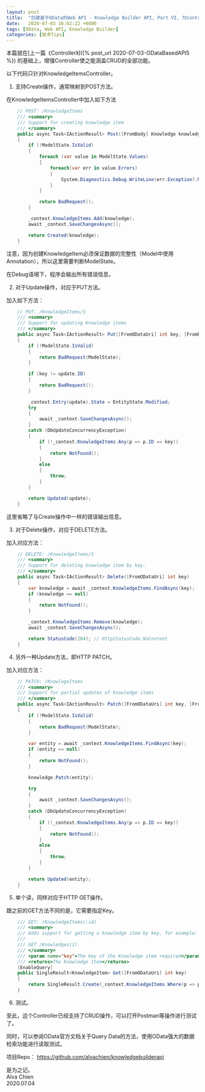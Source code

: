 ```yaml
---
layout: post
title:  "创建基于OData的Web API - Knowledge Builder API, Part VI, 为Controller添加CRUD"
date:   2020-07-03 16:02:22 +0800
tags: [OData, Web API, Knowledge Builder]
categories: [技术Tips]
---
```


本篇就在[上一篇《Controller》]({% post_url 2020-07-03-ODataBasedAPI5 %}) 的基础上，增强Controller使之能涵盖CRUD的全部功能。


以下代码只针对KnowledgeItemsController。

1. 支持Create操作，通常映射到POST方法。

在KnowledgeItemsController中加入如下方法

```C#
    // POST: /KnowledgeItems
    /// <summary>
    /// Support for creating knowledge item
    /// </summary>
    public async Task<IActionResult> Post([FromBody] Knowledge knowledge)
    {
        if (!ModelState.IsValid)
        {
            foreach (var value in ModelState.Values)
            {
                foreach(var err in value.Errors) 
                {
                    System.Diagnostics.Debug.WriteLine(err.Exception?.Message);
                }
            }

            return BadRequest();
        }

        _context.KnowledgeItems.Add(knowledge);
        await _context.SaveChangesAsync();

        return Created(knowledge);
    }
```

注意，因为创建KnowledgeItem必须保证数据的完整性（Model中使用Annotation），所以这里需要判断ModelState。


在Debug语境下，程序会输出所有错误信息。
 

2. 对于Update操作，对应于PUT方法。

加入如下方法：

```C#
    // PUT: /KnowledgeItems/5
    /// <summary>
    /// Support for updating Knowledge items
    /// </summary>
    public async Task<IActionResult> Put([FromODataUri] int key, [FromBody] KnowledgeItem update)
    {
        if (!ModelState.IsValid)
        {
            return BadRequest(ModelState);
        }

        if (key != update.ID)
        {
            return BadRequest();
        }

        _context.Entry(update).State = EntityState.Modified;
        try
        {
            await _context.SaveChangesAsync();
        }
        catch (DbUpdateConcurrencyException)
        {
            if (!_context.KnowledgeItems.Any(p => p.ID == key))
            {
                return NotFound();
            }
            else
            {
                throw;
            }
        }

        return Updated(update);
    }
```

这里省略了与Create操作中一样的错误输出信息。


3. 对于Delete操作，对应于DELETE方法。

加入对应方法：   

```C#
    // DELETE: /KnowledgeItems/5
    /// <summary>
    /// Support for deleting knowledge item by key.
    /// </summary>
    public async Task<IActionResult> Delete([FromODataUri] int key)
    {
        var knowledge = await _context.KnowledgeItems.FindAsync(key);
        if (knowledge == null)
        {
            return NotFound();
        }

        _context.KnowledgeItems.Remove(knowledge);
        await _context.SaveChangesAsync();

        return StatusCode(204); // HttpStatusCode.NoContent
    }
```


4. 另外一种Update方法，即HTTP PATCH。   

加入对应方法：

```C#
    // PATCH: /KnowlegeItems
    /// <summary>
    /// Support for partial updates of knowledge items
    /// </summary>
    public async Task<IActionResult> Patch([FromODataUri] int key, [FromBody] Delta<KnowledgeItem> knowledge)
    {
        if (!ModelState.IsValid)
        {
            return BadRequest(ModelState);
        }

        var entity = await _context.KnowledgeItems.FindAsync(key);
        if (entity == null)
        {
            return NotFound();
        }

        knowledge.Patch(entity);

        try
        {
            await _context.SaveChangesAsync();
        }
        catch (DbUpdateConcurrencyException)
        {
            if (!_context.KnowledgeItems.Any(p => p.ID == key))
            {
                return NotFound();
            }
            else
            {
                throw;
            }
        }

        return Updated(entity);
    }
```

5. 单个读，同样对应于HTTP GET操作。

跟之前的GET方法不同的是，它需要指定Key。

```C#
    /// GET: /KnowledgeItems(:id)
    /// <summary>
    /// Adds support for getting a knowledge item by key, for example:
    /// 
    /// GET /Knowledges(1)
    /// </summary>
    /// <param name="key">The key of the Knowledge item required</param>
    /// <returns>The Knowledge Item</returns>
    [EnableQuery]
    public SingleResult<KnowledgeItem> Get([FromODataUri] int key)
    {
        return SingleResult.Create(_context.KnowledgeItems.Where(p => p.ID == key));
    }
```

6. 测试。

至此，这个Controller已经支持了CRUD操作，可以打开Postman等操作进行测试了。


同时，可以参阅OData官方文档关于Query Data的方法，使用OData强大的数据检索功能进行读取测试。


项目Repo： <https://github.com/alvachien/knowledgebuilderapi>



是为之记。   
Alva Chien   
2020.07.04

